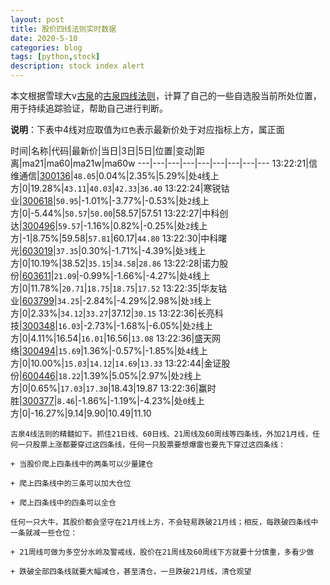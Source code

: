 ```yaml
---
layout: post
title: 股价四线法则实时数据
date: 2020-5-10
categories: blog
tags: [python,stock]
description: stock index alert
---
```



本文根据雪球大v[古泉](https://xueqiu.com/u/7148646888)的[古泉四线法则](https://xueqiu.com/7148646888/130498192)，计算了自己的一些自选股当前所处位置，用于持续追踪验证，帮助自己进行判断。

**说明**：下表中4线对应取值为`红色`表示最新价处于对应指标上方，属正面

时间|名称|代码|最新价|当日|3日|5日|位置|变动|距离|ma21|ma60|ma21w|ma60w
---|---|---|---|---|---|---|---|---
13:22:21|信维通信|[300136](https://xueqiu.com/S/SZ300136)|`48.05`|0.04%|2.35%|5.29%|处`4`线上方|0|19.28%|`43.11`|`40.03`|`42.33`|`36.40`
13:22:24|寒锐钴业|[300618](https://xueqiu.com/S/SZ300618)|`50.95`|-1.01%|-3.77%|-0.53%|处`2`线上方|0|-5.44%|`50.57`|`50.00`|58.57|57.51
13:22:27|中科创达|[300496](https://xueqiu.com/S/SZ300496)|`59.57`|-1.16%|0.82%|-0.25%|处`2`线上方|-1|8.75%|59.58|`57.81`|60.17|`44.80`
13:22:30|中科曙光|[603019](https://xueqiu.com/S/SH603019)|`37.35`|0.30%|-1.71%|-4.39%|处`3`线上方|0|10.19%|38.52|`35.15`|`34.58`|`28.86`
13:22:28|诺力股份|[603611](https://xueqiu.com/S/SH603611)|`21.09`|-0.99%|-1.66%|-4.27%|处`4`线上方|0|11.78%|`20.71`|`18.75`|`18.75`|`17.52`
13:22:35|华友钴业|[603799](https://xueqiu.com/S/SH603799)|`34.25`|-2.84%|-4.29%|2.98%|处`3`线上方|0|2.33%|`34.12`|`33.27`|37.12|`30.15`
13:22:36|长亮科技|[300348](https://xueqiu.com/S/SZ300348)|`16.03`|-2.73%|-1.68%|-6.05%|处`2`线上方|0|4.11%|16.54|`16.01`|16.56|`13.08`
13:22:36|盛天网络|[300494](https://xueqiu.com/S/SZ300494)|`15.69`|1.36%|-0.57%|-1.85%|处`4`线上方|0|10.00%|`15.03`|`14.12`|`14.69`|`13.33`
13:22:44|金证股份|[600446](https://xueqiu.com/S/SH600446)|`18.22`|1.39%|5.05%|2.97%|处`2`线上方|0|0.65%|`17.03`|`17.30`|18.43|19.87
13:22:36|赢时胜|[300377](https://xueqiu.com/S/SZ300377)|`8.46`|-1.86%|-1.19%|-4.23%|处`0`线上方|0|-16.27%|9.14|9.90|10.49|11.10

```
古泉4线法则的精髓如下。抓住21日线、60日线、21周线及60周线等四条线，外加21月线，任何一只股票上涨都要穿过这四条线，任何一只股票要想爆雷也要先下穿过这四条线：

+ 当股价爬上四条线中的两条可以少量建仓

+ 爬上四条线中的三条可以加大仓位

+ 爬上四条线中的四条可以全仓

任何一只大牛，其股价都会坚守在21月线上方，不会轻易跌破21月线；相反，每跌破四条线中一条就减一些仓位：

+ 21周线可做为多空分水岭及警戒线，股价在21周线及60周线下方就要十分慎重，多看少做

+ 跌破全部四条线就要大幅减仓，甚至清仓，一旦跌破21月线，清仓观望
```